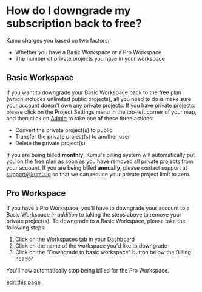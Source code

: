 # How do I downgrade my subscription back to free?

Kumu charges you based on two factors: 

- Whether you have a Basic Workspace or a Pro Workspace
- The number of private projects you have in your workspace

## Basic Workspace
If you want to downgrade your Basic Workspace back to the free plan (which includes unlimited public projects), all you need to do is make sure your account doesn't own any private projects. If you have private projects: please click on the Project Settings menu in the top-left corner of your map, and then click on [Admin](/guides/project-admin.html) to take one of these three actions:

- Convert the private project(s) to public
- Transfer the private project(s) to another user
- Delete the private project(s)

If you are being billed **monthly**, Kumu's billing system will automatically put you on the free plan as soon as you have removed all private projects from your account. If you are being billed **annually**, please contact support at support@kumu.io so that we can reduce your private project limit to zero.

## Pro Workspace
If you have a Pro Workspace, you'll have to downgrade your account to a Basic Workspace _in addition_ to taking the steps above to remove your private project(s). 
To downgrade to a Basic Workspace, please take the following steps: 

1. Click on the Workspaces tab in your Dashboard
2. Click on the name of the workspace you'd like to downgrade
3. Click on the "Downgrade to basic workspace" button below the Billing header

You'll now automatically stop being billed for the Pro Workspace. 

<span class="edit-link"><a href="https://github.com/kumu/docs/blob/master/faq/how-do-i-downgrade-to-free.md" target="_blank"><i class="fa fa-github"></i> edit this page</a></span>
